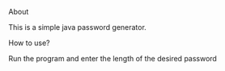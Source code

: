 About 

This is a simple java password generator.

How to use?

Run the program and enter the length of the desired password